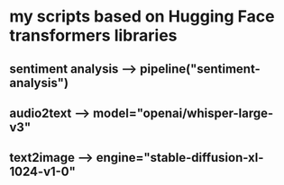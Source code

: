 # my scripts based on Hugging Face transformers libraries
## sentiment analysis --> pipeline("sentiment-analysis")
## audio2text         --> model="openai/whisper-large-v3"
## text2image         --> engine="stable-diffusion-xl-1024-v1-0"
